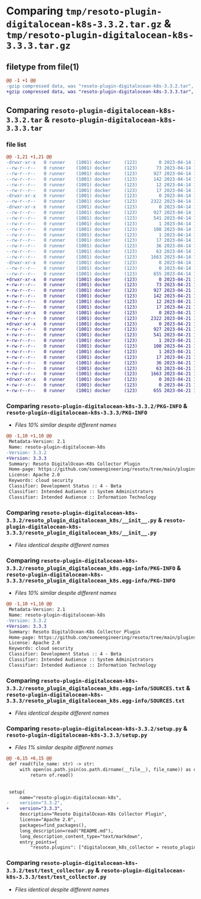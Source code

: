 # Comparing `tmp/resoto-plugin-digitalocean-k8s-3.3.2.tar.gz` & `tmp/resoto-plugin-digitalocean-k8s-3.3.3.tar.gz`

## filetype from file(1)

```diff
@@ -1 +1 @@
-gzip compressed data, was "resoto-plugin-digitalocean-k8s-3.3.2.tar", last modified: Fri Apr 14 16:14:03 2023, max compression
+gzip compressed data, was "resoto-plugin-digitalocean-k8s-3.3.3.tar", last modified: Fri Apr 21 14:35:32 2023, max compression
```

## Comparing `resoto-plugin-digitalocean-k8s-3.3.2.tar` & `resoto-plugin-digitalocean-k8s-3.3.3.tar`

### file list

```diff
@@ -1,21 +1,21 @@
-drwxr-xr-x   0 runner    (1001) docker     (123)        0 2023-04-14 16:14:03.511908 resoto-plugin-digitalocean-k8s-3.3.2/
--rw-r--r--   0 runner    (1001) docker     (123)       73 2023-04-14 16:11:27.000000 resoto-plugin-digitalocean-k8s-3.3.2/MANIFEST.in
--rw-r--r--   0 runner    (1001) docker     (123)      927 2023-04-14 16:14:03.511908 resoto-plugin-digitalocean-k8s-3.3.2/PKG-INFO
--rw-r--r--   0 runner    (1001) docker     (123)      142 2023-04-14 16:11:27.000000 resoto-plugin-digitalocean-k8s-3.3.2/README.md
--rw-r--r--   0 runner    (1001) docker     (123)       12 2023-04-14 16:11:27.000000 resoto-plugin-digitalocean-k8s-3.3.2/requirements-test.txt
--rw-r--r--   0 runner    (1001) docker     (123)       17 2023-04-14 16:11:27.000000 resoto-plugin-digitalocean-k8s-3.3.2/requirements.txt
-drwxr-xr-x   0 runner    (1001) docker     (123)        0 2023-04-14 16:14:03.511908 resoto-plugin-digitalocean-k8s-3.3.2/resoto_plugin_digitalocean_k8s/
--rw-r--r--   0 runner    (1001) docker     (123)     2322 2023-04-14 16:11:27.000000 resoto-plugin-digitalocean-k8s-3.3.2/resoto_plugin_digitalocean_k8s/__init__.py
-drwxr-xr-x   0 runner    (1001) docker     (123)        0 2023-04-14 16:14:03.511908 resoto-plugin-digitalocean-k8s-3.3.2/resoto_plugin_digitalocean_k8s.egg-info/
--rw-r--r--   0 runner    (1001) docker     (123)      927 2023-04-14 16:14:03.000000 resoto-plugin-digitalocean-k8s-3.3.2/resoto_plugin_digitalocean_k8s.egg-info/PKG-INFO
--rw-r--r--   0 runner    (1001) docker     (123)      541 2023-04-14 16:14:03.000000 resoto-plugin-digitalocean-k8s-3.3.2/resoto_plugin_digitalocean_k8s.egg-info/SOURCES.txt
--rw-r--r--   0 runner    (1001) docker     (123)        1 2023-04-14 16:14:03.000000 resoto-plugin-digitalocean-k8s-3.3.2/resoto_plugin_digitalocean_k8s.egg-info/dependency_links.txt
--rw-r--r--   0 runner    (1001) docker     (123)      108 2023-04-14 16:14:03.000000 resoto-plugin-digitalocean-k8s-3.3.2/resoto_plugin_digitalocean_k8s.egg-info/entry_points.txt
--rw-r--r--   0 runner    (1001) docker     (123)        1 2023-04-14 16:14:03.000000 resoto-plugin-digitalocean-k8s-3.3.2/resoto_plugin_digitalocean_k8s.egg-info/not-zip-safe
--rw-r--r--   0 runner    (1001) docker     (123)       17 2023-04-14 16:14:03.000000 resoto-plugin-digitalocean-k8s-3.3.2/resoto_plugin_digitalocean_k8s.egg-info/requires.txt
--rw-r--r--   0 runner    (1001) docker     (123)       36 2023-04-14 16:14:03.000000 resoto-plugin-digitalocean-k8s-3.3.2/resoto_plugin_digitalocean_k8s.egg-info/top_level.txt
--rw-r--r--   0 runner    (1001) docker     (123)       63 2023-04-14 16:14:03.515909 resoto-plugin-digitalocean-k8s-3.3.2/setup.cfg
--rw-r--r--   0 runner    (1001) docker     (123)     1663 2023-04-14 16:11:27.000000 resoto-plugin-digitalocean-k8s-3.3.2/setup.py
-drwxr-xr-x   0 runner    (1001) docker     (123)        0 2023-04-14 16:14:03.511908 resoto-plugin-digitalocean-k8s-3.3.2/test/
--rw-r--r--   0 runner    (1001) docker     (123)        0 2023-04-14 16:11:27.000000 resoto-plugin-digitalocean-k8s-3.3.2/test/__init__.py
--rw-r--r--   0 runner    (1001) docker     (123)      655 2023-04-14 16:11:27.000000 resoto-plugin-digitalocean-k8s-3.3.2/test/test_collector.py
+drwxr-xr-x   0 runner    (1001) docker     (123)        0 2023-04-21 14:35:32.143221 resoto-plugin-digitalocean-k8s-3.3.3/
+-rw-r--r--   0 runner    (1001) docker     (123)       73 2023-04-21 14:33:12.000000 resoto-plugin-digitalocean-k8s-3.3.3/MANIFEST.in
+-rw-r--r--   0 runner    (1001) docker     (123)      927 2023-04-21 14:35:32.143221 resoto-plugin-digitalocean-k8s-3.3.3/PKG-INFO
+-rw-r--r--   0 runner    (1001) docker     (123)      142 2023-04-21 14:33:12.000000 resoto-plugin-digitalocean-k8s-3.3.3/README.md
+-rw-r--r--   0 runner    (1001) docker     (123)       12 2023-04-21 14:33:12.000000 resoto-plugin-digitalocean-k8s-3.3.3/requirements-test.txt
+-rw-r--r--   0 runner    (1001) docker     (123)       17 2023-04-21 14:33:12.000000 resoto-plugin-digitalocean-k8s-3.3.3/requirements.txt
+drwxr-xr-x   0 runner    (1001) docker     (123)        0 2023-04-21 14:35:32.143221 resoto-plugin-digitalocean-k8s-3.3.3/resoto_plugin_digitalocean_k8s/
+-rw-r--r--   0 runner    (1001) docker     (123)     2322 2023-04-21 14:33:12.000000 resoto-plugin-digitalocean-k8s-3.3.3/resoto_plugin_digitalocean_k8s/__init__.py
+drwxr-xr-x   0 runner    (1001) docker     (123)        0 2023-04-21 14:35:32.143221 resoto-plugin-digitalocean-k8s-3.3.3/resoto_plugin_digitalocean_k8s.egg-info/
+-rw-r--r--   0 runner    (1001) docker     (123)      927 2023-04-21 14:35:32.000000 resoto-plugin-digitalocean-k8s-3.3.3/resoto_plugin_digitalocean_k8s.egg-info/PKG-INFO
+-rw-r--r--   0 runner    (1001) docker     (123)      541 2023-04-21 14:35:32.000000 resoto-plugin-digitalocean-k8s-3.3.3/resoto_plugin_digitalocean_k8s.egg-info/SOURCES.txt
+-rw-r--r--   0 runner    (1001) docker     (123)        1 2023-04-21 14:35:32.000000 resoto-plugin-digitalocean-k8s-3.3.3/resoto_plugin_digitalocean_k8s.egg-info/dependency_links.txt
+-rw-r--r--   0 runner    (1001) docker     (123)      108 2023-04-21 14:35:32.000000 resoto-plugin-digitalocean-k8s-3.3.3/resoto_plugin_digitalocean_k8s.egg-info/entry_points.txt
+-rw-r--r--   0 runner    (1001) docker     (123)        1 2023-04-21 14:35:32.000000 resoto-plugin-digitalocean-k8s-3.3.3/resoto_plugin_digitalocean_k8s.egg-info/not-zip-safe
+-rw-r--r--   0 runner    (1001) docker     (123)       17 2023-04-21 14:35:32.000000 resoto-plugin-digitalocean-k8s-3.3.3/resoto_plugin_digitalocean_k8s.egg-info/requires.txt
+-rw-r--r--   0 runner    (1001) docker     (123)       36 2023-04-21 14:35:32.000000 resoto-plugin-digitalocean-k8s-3.3.3/resoto_plugin_digitalocean_k8s.egg-info/top_level.txt
+-rw-r--r--   0 runner    (1001) docker     (123)       63 2023-04-21 14:35:32.143221 resoto-plugin-digitalocean-k8s-3.3.3/setup.cfg
+-rw-r--r--   0 runner    (1001) docker     (123)     1663 2023-04-21 14:33:12.000000 resoto-plugin-digitalocean-k8s-3.3.3/setup.py
+drwxr-xr-x   0 runner    (1001) docker     (123)        0 2023-04-21 14:35:32.143221 resoto-plugin-digitalocean-k8s-3.3.3/test/
+-rw-r--r--   0 runner    (1001) docker     (123)        0 2023-04-21 14:33:12.000000 resoto-plugin-digitalocean-k8s-3.3.3/test/__init__.py
+-rw-r--r--   0 runner    (1001) docker     (123)      655 2023-04-21 14:33:12.000000 resoto-plugin-digitalocean-k8s-3.3.3/test/test_collector.py
```

### Comparing `resoto-plugin-digitalocean-k8s-3.3.2/PKG-INFO` & `resoto-plugin-digitalocean-k8s-3.3.3/PKG-INFO`

 * *Files 10% similar despite different names*

```diff
@@ -1,10 +1,10 @@
 Metadata-Version: 2.1
 Name: resoto-plugin-digitalocean-k8s
-Version: 3.3.2
+Version: 3.3.3
 Summary: Resoto DigitalOcean-K8s Collector Plugin
 Home-page: https://github.com/someengineering/resoto/tree/main/plugins/digitalocean_k8s
 License: Apache 2.0
 Keywords: cloud security
 Classifier: Development Status :: 4 - Beta
 Classifier: Intended Audience :: System Administrators
 Classifier: Intended Audience :: Information Technology
```

### Comparing `resoto-plugin-digitalocean-k8s-3.3.2/resoto_plugin_digitalocean_k8s/__init__.py` & `resoto-plugin-digitalocean-k8s-3.3.3/resoto_plugin_digitalocean_k8s/__init__.py`

 * *Files identical despite different names*

### Comparing `resoto-plugin-digitalocean-k8s-3.3.2/resoto_plugin_digitalocean_k8s.egg-info/PKG-INFO` & `resoto-plugin-digitalocean-k8s-3.3.3/resoto_plugin_digitalocean_k8s.egg-info/PKG-INFO`

 * *Files 10% similar despite different names*

```diff
@@ -1,10 +1,10 @@
 Metadata-Version: 2.1
 Name: resoto-plugin-digitalocean-k8s
-Version: 3.3.2
+Version: 3.3.3
 Summary: Resoto DigitalOcean-K8s Collector Plugin
 Home-page: https://github.com/someengineering/resoto/tree/main/plugins/digitalocean_k8s
 License: Apache 2.0
 Keywords: cloud security
 Classifier: Development Status :: 4 - Beta
 Classifier: Intended Audience :: System Administrators
 Classifier: Intended Audience :: Information Technology
```

### Comparing `resoto-plugin-digitalocean-k8s-3.3.2/resoto_plugin_digitalocean_k8s.egg-info/SOURCES.txt` & `resoto-plugin-digitalocean-k8s-3.3.3/resoto_plugin_digitalocean_k8s.egg-info/SOURCES.txt`

 * *Files identical despite different names*

### Comparing `resoto-plugin-digitalocean-k8s-3.3.2/setup.py` & `resoto-plugin-digitalocean-k8s-3.3.3/setup.py`

 * *Files 1% similar despite different names*

```diff
@@ -6,15 +6,15 @@
 def read(file_name: str) -> str:
     with open(os.path.join(os.path.dirname(__file__), file_name)) as of:
         return of.read()
 
 
 setup(
     name="resoto-plugin-digitalocean-k8s",
-    version="3.3.2",
+    version="3.3.3",
     description="Resoto DigitalOcean-K8s Collector Plugin",
     license="Apache 2.0",
     packages=find_packages(),
     long_description=read("README.md"),
     long_description_content_type="text/markdown",
     entry_points={
         "resoto.plugins": ["digitalocean_k8s_collector = resoto_plugin_digitalocean_k8s:DigitalOceanK8sCollectorPlugin"]
```

### Comparing `resoto-plugin-digitalocean-k8s-3.3.2/test/test_collector.py` & `resoto-plugin-digitalocean-k8s-3.3.3/test/test_collector.py`

 * *Files identical despite different names*

